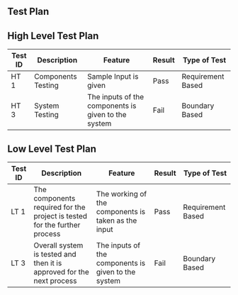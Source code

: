 
## Test Plan

## High Level Test Plan

| Test ID | Description |Feature | Result | Type of Test
|--|--|--|--|--|
| HT 1 | Components Testing | Sample Input is given  | Pass | Requirement Based  
| HT 3 | System Testing | The inputs of the components is given to the system | Fail | Boundary Based 


## Low Level Test Plan 

| Test ID | Description |Feature| Result | Type of Test
|--|--|--|--|--|
| LT 1 | The components required for the project is tested for the further process | The working of the components is taken as the input | Pass | Requirement Based  
| LT 3 | Overall system is tested and then it is approved for the next process | The inputs of the components is given to the system | Fail | Boundary Based 
